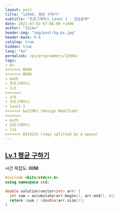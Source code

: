 ```yaml
---
layout: post
title: "12944. 평균 구하기"
subtitle: "프로그래머스 Level 1 - 연습문제"
date: 2021-07-02 07:08:00 +1400
author: "J2ieu"
header-img: "img/post-bg-ps.jpg"
header-mask: 0.6
catalog: true
hidden: true
lang: "ko"
permalink: /ps/programmers/12944/
tags:
- ps
<<<<<<< HEAD
<<<<<<< HEAD
- math
- 프로그래머스
- lv1
=======
- 수학
- 프로그래머스
- level-1
>>>>>>> ba229b1 (Design Modified)
=======
- math
- 프로그래머스
- lv1
>>>>>>> 8534215 (tags splitted by a space)
---
```


## [Lv.1 평균 구하기](https://programmers.co.kr/learn/courses/30/lessons/12944)

시간 복잡도: **O(N)**

```cpp
#include <bits/stdc++.h>
using namespace std;

double solution(vector<int> arr) {
  int sum = accumulate(arr.begin(), arr.end(), 0);
  return (sum / (double)arr.size());
}
```
